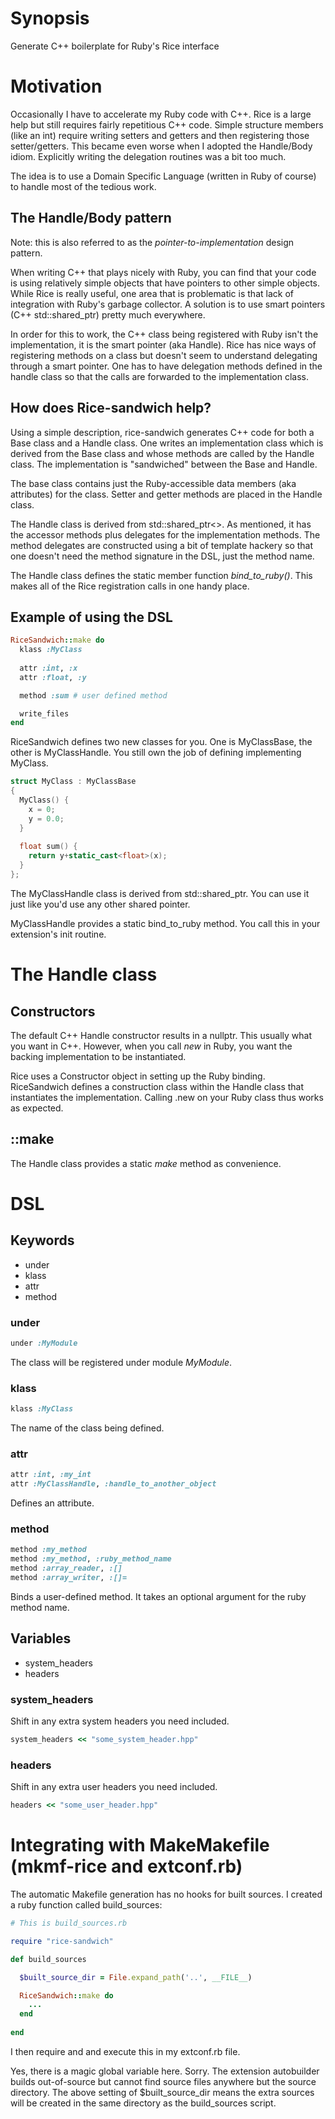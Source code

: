# Synopsis

Generate C++ boilerplate for Ruby's Rice interface

# Motivation

Occasionally I have to accelerate my Ruby code with C++.  Rice is a
large help but still requires fairly repetitious C++ code.  Simple
structure members (like an int) require writing setters and getters
and then registering those setter/getters.  This became even worse
when I adopted the Handle/Body idiom.  Explicitly writing the
delegation routines was a bit too much.

The idea is to use a Domain Specific Language (written in Ruby of
course) to handle most of the tedious work.

## The Handle/Body pattern

Note: this is also referred to as the _pointer-to-implementation_ design pattern.

When writing C++ that plays nicely with Ruby, you can find that your
code is using relatively simple objects that have pointers to other
simple objects.  While Rice is really useful, one area that is
problematic is that lack of integration with Ruby's garbage collector.
A solution is to use smart pointers (C++ std::shared_ptr) pretty much
everywhere.

In order for this to work, the C++ class being registered with Ruby
isn't the implementation, it is the smart pointer (aka Handle).  Rice
has nice ways of registering methods on a class but doesn't seem to
understand delegating through a smart pointer.  One has to have
delegation methods defined in the handle class so that the calls are
forwarded to the implementation class.

## How does Rice-sandwich help?

Using a simple description, rice-sandwich generates C++ code for both
a Base class and a Handle class.  One writes an implementation class
which is derived from the Base class and whose methods are called by
the Handle class.  The implementation is "sandwiched" between the Base
and Handle.

The base class contains just the Ruby-accessible data members (aka
attributes) for the class.  Setter and getter methods are placed in
the Handle class.

The Handle class is derived from std::shared_ptr<>.  As mentioned, it
has the accessor methods plus delegates for the implementation
methods.  The method delegates are constructed using a bit of template
hackery so that one doesn't need the method signature in the DSL, just
the method name.

The Handle class defines the static member function _bind_to_ruby()_.
This makes all of the Rice registration calls in one handy place.

## Example of using the DSL

```ruby
RiceSandwich::make do
  klass :MyClass
  
  attr :int, :x
  attr :float, :y

  method :sum # user defined method

  write_files
end
```

RiceSandwich defines two new classes for you.  One is MyClassBase, the
other is MyClassHandle.  You still own the job of defining
implementing MyClass.

```c++
struct MyClass : MyClassBase
{
  MyClass() {
    x = 0;
    y = 0.0;
  }
  
  float sum() {
    return y+static_cast<float>(x);
  }
};
```

The MyClassHandle class is derived from std::shared_ptr<MyClass>.  You
can use it just like you'd use any other shared pointer.

MyClassHandle provides a static bind_to_ruby method.  You call this in
your extension's init routine.

# The Handle class

## Constructors

The default C++ Handle constructor results in a nullptr.  This usually
what you want in C++.  However, when you call _new_ in Ruby, you want
the backing implementation to be instantiated.

Rice uses a Constructor object in setting up the Ruby binding.
RiceSandwich defines a construction class within the Handle class that
instantiates the implementation.  Calling .new on your Ruby class
thus works as expected.

## ::make

The Handle class provides a static _make_ method as convenience.


# DSL

## Keywords

* under
* klass
* attr
* method

### under

```ruby
under :MyModule
```

The class will be registered under module *MyModule*.

### klass


```ruby
klass :MyClass
```

The name of the class being defined.

### attr


```ruby
attr :int, :my_int
attr :MyClassHandle, :handle_to_another_object
```

Defines an attribute.

### method

```ruby
method :my_method
method :my_method, :ruby_method_name
method :array_reader, :[]
method :array_writer, :[]=
```

Binds a user-defined method.  It takes an optional argument for the ruby method name.

## Variables

* system_headers
* headers

### system_headers

Shift in any extra system headers you need included.

```ruby
system_headers << "some_system_header.hpp"
```

### headers

Shift in any extra user headers you need included.

```ruby
headers << "some_user_header.hpp"
```


# Integrating with MakeMakefile (mkmf-rice and extconf.rb)

The automatic Makefile generation has no hooks for built sources.  I
created a ruby function called build_sources:

```ruby
# This is build_sources.rb

require "rice-sandwich"

def build_sources

  $built_source_dir = File.expand_path('..', __FILE__)

  RiceSandwich::make do
    ...
  end
  
end
```

I then require and and execute this in my extconf.rb file.

Yes, there is a magic global variable here.  Sorry.  The extension
autobuilder builds out-of-source but cannot find source files anywhere
but the source directory.  The above setting of $built_source_dir
means the extra sources will be created in the same directory as the
build_sources script.

